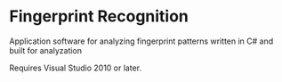 # Fingerprint Recognition
Application software for analyzing fingerprint patterns written in C# and built for analyzation

Requires Visual Studio 2010 or later.
